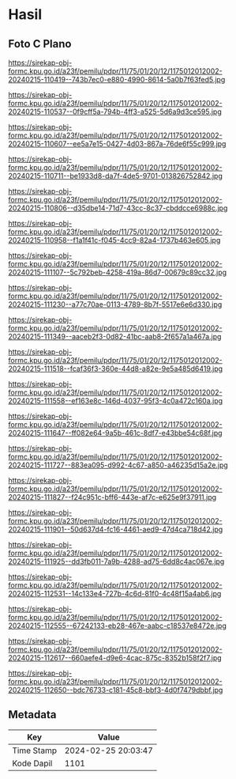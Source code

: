 # Hasil

## Foto C Plano

https://sirekap-obj-formc.kpu.go.id/a23f/pemilu/pdpr/11/75/01/20/12/1175012012002-20240215-110419--743b7ec0-e880-4990-8614-5a0b7f63fed5.jpg

https://sirekap-obj-formc.kpu.go.id/a23f/pemilu/pdpr/11/75/01/20/12/1175012012002-20240215-110537--0f9cff5a-794b-4ff3-a525-5d6a9d3ce595.jpg

https://sirekap-obj-formc.kpu.go.id/a23f/pemilu/pdpr/11/75/01/20/12/1175012012002-20240215-110607--ee5a7e15-0427-4d03-867a-76de6f55c999.jpg

https://sirekap-obj-formc.kpu.go.id/a23f/pemilu/pdpr/11/75/01/20/12/1175012012002-20240215-110711--be1933d8-da7f-4de5-9701-013826752842.jpg

https://sirekap-obj-formc.kpu.go.id/a23f/pemilu/pdpr/11/75/01/20/12/1175012012002-20240215-110806--d35dbe14-71d7-43cc-8c37-cbddcce6988c.jpg

https://sirekap-obj-formc.kpu.go.id/a23f/pemilu/pdpr/11/75/01/20/12/1175012012002-20240215-110958--f1a1f41c-f045-4cc9-82a4-1737b463e605.jpg

https://sirekap-obj-formc.kpu.go.id/a23f/pemilu/pdpr/11/75/01/20/12/1175012012002-20240215-111107--5c792beb-4258-419a-86d7-00679c89cc32.jpg

https://sirekap-obj-formc.kpu.go.id/a23f/pemilu/pdpr/11/75/01/20/12/1175012012002-20240215-111230--a77c70ae-0113-4789-8b7f-5517e6e6d330.jpg

https://sirekap-obj-formc.kpu.go.id/a23f/pemilu/pdpr/11/75/01/20/12/1175012012002-20240215-111349--aaceb2f3-0d82-41bc-aab8-2f657a1a467a.jpg

https://sirekap-obj-formc.kpu.go.id/a23f/pemilu/pdpr/11/75/01/20/12/1175012012002-20240215-111518--fcaf36f3-360e-44d8-a82e-9e5a485d6419.jpg

https://sirekap-obj-formc.kpu.go.id/a23f/pemilu/pdpr/11/75/01/20/12/1175012012002-20240215-111558--ef163e8c-146d-4037-95f3-4c0a472c160a.jpg

https://sirekap-obj-formc.kpu.go.id/a23f/pemilu/pdpr/11/75/01/20/12/1175012012002-20240215-111647--ff082e64-9a5b-461c-8df7-e43bbe54c68f.jpg

https://sirekap-obj-formc.kpu.go.id/a23f/pemilu/pdpr/11/75/01/20/12/1175012012002-20240215-111727--883ea095-d992-4c67-a850-a46235d15a2e.jpg

https://sirekap-obj-formc.kpu.go.id/a23f/pemilu/pdpr/11/75/01/20/12/1175012012002-20240215-111827--f24c951c-bff6-443e-af7c-e625e9f37911.jpg

https://sirekap-obj-formc.kpu.go.id/a23f/pemilu/pdpr/11/75/01/20/12/1175012012002-20240215-111901--50d637d4-fc16-4461-aed9-47d4ca718d42.jpg

https://sirekap-obj-formc.kpu.go.id/a23f/pemilu/pdpr/11/75/01/20/12/1175012012002-20240215-111925--dd3fb011-7a9b-4288-ad75-6dd8c4ac067e.jpg

https://sirekap-obj-formc.kpu.go.id/a23f/pemilu/pdpr/11/75/01/20/12/1175012012002-20240215-112531--14c133e4-727b-4c6d-81f0-4c48f15a4ab6.jpg

https://sirekap-obj-formc.kpu.go.id/a23f/pemilu/pdpr/11/75/01/20/12/1175012012002-20240215-112555--67242133-eb28-467e-aabc-c18537e8472e.jpg

https://sirekap-obj-formc.kpu.go.id/a23f/pemilu/pdpr/11/75/01/20/12/1175012012002-20240215-112617--660aefe4-d9e6-4cac-875c-8352b158f2f7.jpg

https://sirekap-obj-formc.kpu.go.id/a23f/pemilu/pdpr/11/75/01/20/12/1175012012002-20240215-112650--bdc76733-c181-45c8-bbf3-4d0f7479dbbf.jpg


## Metadata

| Key        | Value               |
| ---------- | ------------------- |
| Time Stamp | 2024-02-25 20:03:47 |
| Kode Dapil | 1101                |



